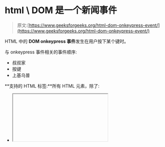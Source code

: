 # html \ DOM 是一个新闻事件

> 原文:[https://www.geeksforgeeks.org/html-dom-onkeypress-event/](https://www.geeksforgeeks.org/html-dom-onkeypress-event/)

HTML 中的 **DOM onkeypress 事件**发生在用户按下某个键时。

与 onkeypress 事件相关的事件顺序:

*   叔叔家
*   按键
*   上基乌普

**支持的 HTML 标签:**所有 HTML 元素，除了:

*   <iframe></li><li><meta/></li><li><param/></li><li><script/></li><li><style/></li><li><title/></li></ul><p><strong>语法:</strong></p><ul><li><strong>在 HTML 中:</strong> <pre>&lt;element onkeypress="myScript"&gt;</pre></li><li><strong>在 JavaScript 中:</strong> <pre>object.onkeypress = function(){myScript};</pre></li><li><strong>在 JavaScript 中，使用 addEventListener()方法:</strong> <pre>object.addEventListener("keypress", myScript);</pre></li></ul><p><strong>示例:</strong>使用 addEventListener()方法在按键事件上</p><pre>&lt;!DOCTYPE html&gt; &lt;html&gt;    &lt;head&gt;     &lt;title&gt;       DOM onkeypress event   &lt;/title&gt; &lt;/head&gt;    &lt;body&gt;     &lt;center&gt;         &lt;h1 style="color:green"&gt;           GeekforGeeks       &lt;/h1&gt;         &lt;p&gt;Press any key inside            the input field&lt;/p&gt;            &lt;input type="text"                id="inputField"                style="background-color:green"&gt;            &lt;script&gt;             document.getElementById(               "inputField").addEventListener("keypress", GFGFun);                function GFGFun() {                 document.getElementById(                   "inputField").style.backgroundColor =                    "yellow";                }         &lt;/script&gt;     &lt;/center&gt; &lt;/body&gt;    &lt;/html&gt;</pre><p><strong>输出:</strong> <br/> <strong>前:</strong> <br/> <img src="img/9a9464954eecb8726278816caf85804e.png" alt="" class="aligncenter size-medium wp-image-1176725"/> <br/> <strong>后:</strong> <br/> <img src="img/d6e6cf974cc0e4114160d04f0e21ec92.png" alt="" class="aligncenter size-medium wp-image-1176726"/></p><p><strong>支持的浏览器:</strong>按键事件上<strong> HTML DOM 支持的浏览器如下:</strong></p><ul><li>谷歌 Chrome</li><li>微软公司出品的 web 浏览器</li><li>火狐浏览器</li><li>苹果 Safari</li><li>歌剧</li></ul><br/><br/><br/> </body></html></iframe>